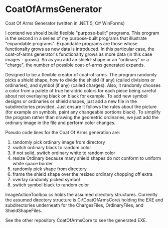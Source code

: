 # CoatOfArmsGenerator
Coat Of Arms Generator (written in .NET 5, C# WinForms)

I contend we should build flexible "purpose-built" programs.  This program is the second in a series of my purpose-built programs that illustrate "expandable programs".  Expandable programs are those whose functionalty grows as new data is introduced.  In this particular case, the coat-of-arms generator's functionalty grows as more data (in this case images - grows).  So as you add an shield-shape or an "ordinary" or a "charge", the number of possible coat-of-arms generated expands.


Designed to be a flexible creator of coat-of-arms. The program randomly picks a shield shape, how to divide the shield (if any) (called divisions or ordinaries), and symbol (if any) (called charges).  Also, it randomly chooses a color from a palete of true heraldric colors for each piece being careful about not overlaying black on black for example. To add new symbol designs or ordinaries or shield shapes, just add a new file in the subdirectories provided.  Just ensure it follows the rules about the picture (for example on symbols, paint any changeable portions black). To simplify the program rather than drawing the geometric ordinaries, we just add the ordinary image in the file and perform color changes.  

Pseudo code lines for the Coat Of Arms generation are:
1) randomly pick ordinary image from directory
2) switch ordinary black to random color
3) if not solid, switch ordinary white to random color
4) resize Ordinary because many shield shapes do not conform to uniform white space border
5) randomly pick shape from directory
6) frame the shield shape over the resized ordinary chopping off extra
7) overlay randomly picked symbol
8) switch symbol black to random color 

ImageActionToolbox.cs holds the assumed directory structures. Currently the assumed directory structure is C:\CoatOfArmsCore\ holding the EXE and subdirectories underneath for the ChargesFiles, OrdinaryFiles, and ShieldShapeFiles.

See the other repository CoatOfArmsCore to see the generated EXE.
